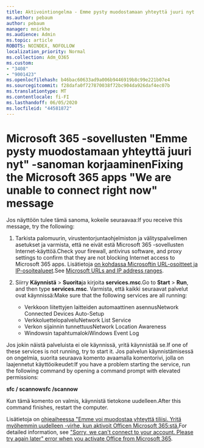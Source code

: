 ```yaml
---
title: Aktivointiongelma - Emme pysty muodostamaan yhteyttä juuri nyt
ms.author: pebaum
author: pebaum
manager: mnirkhe
ms.audience: Admin
ms.topic: article
ROBOTS: NOINDEX, NOFOLLOW
localization_priority: Normal
ms.collection: Adm_O365
ms.custom:
- "3408"
- "9001423"
ms.openlocfilehash: b46bac60633ad9a006b9446919b8c99e221b07e4
ms.sourcegitcommit: f28dafa0f727870038f72bc904da926daf4ec07b
ms.translationtype: MT
ms.contentlocale: fi-FI
ms.lasthandoff: 06/05/2020
ms.locfileid: "44581872"
---
```

# <a name="fixing-the-microsoft-365-apps-we-are-unable-to-connect-right-now-message"></a><span data-ttu-id="dce6d-102">Microsoft 365 -sovellusten "Emme pysty muodostamaan yhteyttä juuri nyt" -sanoman korjaaminen</span><span class="sxs-lookup"><span data-stu-id="dce6d-102">Fixing the Microsoft 365 apps "We are unable to connect right now" message</span></span>

<span data-ttu-id="dce6d-103">Jos näyttöön tulee tämä sanoma, kokeile seuraavaa:</span><span class="sxs-lookup"><span data-stu-id="dce6d-103">If you receive this message, try the following:</span></span>

1. <span data-ttu-id="dce6d-104">Tarkista palomuurin, virustentorjuntaohjelmiston ja välityspalvelimen asetukset ja varmista, että ne eivät estä Microsoft 365 -sovellusten Internet-käyttöä.</span><span class="sxs-lookup"><span data-stu-id="dce6d-104">Check your firewall, antivirus software, and proxy settings to confirm that they are not blocking Internet access to Microsoft 365 apps.</span></span> <span data-ttu-id="dce6d-105">Lisätietoja [on kohdassa Microsoftin URL-osoitteet ja IP-osoitealueet](https://docs.microsoft.com/office365/enterprise/urls-and-ip-address-ranges).</span><span class="sxs-lookup"><span data-stu-id="dce6d-105">See [Microsoft URLs and IP address ranges](https://docs.microsoft.com/office365/enterprise/urls-and-ip-address-ranges).</span></span>

2. <span data-ttu-id="dce6d-106">Siirry **Käynnistä**  >  **Suorita**ja kirjoita **services.msc**.</span><span class="sxs-lookup"><span data-stu-id="dce6d-106">Go to **Start** > **Run**, and then type **services.msc**.</span></span> <span data-ttu-id="dce6d-107">Varmista, että kaikki seuraavat palvelut ovat käynnissä:</span><span class="sxs-lookup"><span data-stu-id="dce6d-107">Make sure that the following services are all running:</span></span>
    - <span data-ttu-id="dce6d-108">Verkkoon liitettyjen laitteiden automaattinen asennus</span><span class="sxs-lookup"><span data-stu-id="dce6d-108">Network Connected Devices Auto-Setup</span></span>
    - <span data-ttu-id="dce6d-109">Verkkoluettelopalvelu</span><span class="sxs-lookup"><span data-stu-id="dce6d-109">Network List Service</span></span>
    - <span data-ttu-id="dce6d-110">Verkon sijainnin tunnettuus</span><span class="sxs-lookup"><span data-stu-id="dce6d-110">Network Location Awareness</span></span>
    - <span data-ttu-id="dce6d-111">Windowsin tapahtumaloki</span><span class="sxs-lookup"><span data-stu-id="dce6d-111">Windows Event Log</span></span>

<span data-ttu-id="dce6d-112">Jos jokin näistä palveluista ei ole käynnissä, yritä käynnistää se.</span><span class="sxs-lookup"><span data-stu-id="dce6d-112">If one of these services is not running, try to start it.</span></span> <span data-ttu-id="dce6d-113">Jos palvelun käynnistämisessä on ongelmia, suorita seuraava komento avaamalla komentorivi, jolla on laajennetut käyttöoikeudet:</span><span class="sxs-lookup"><span data-stu-id="dce6d-113">If you have a problem starting the service, run the following command by opening a command prompt with elevated permissions:</span></span>

<span data-ttu-id="dce6d-114">**sfc / scannow**</span><span class="sxs-lookup"><span data-stu-id="dce6d-114">**sfc /scannow**</span></span>

<span data-ttu-id="dce6d-115">Kun tämä komento on valmis, käynnistä tietokone uudelleen.</span><span class="sxs-lookup"><span data-stu-id="dce6d-115">After this command finishes, restart the computer.</span></span>

<span data-ttu-id="dce6d-116">Lisätietoja on [ohjeaiheessa "Emme voi muodostaa yhteyttä tiliisi. Yritä myöhemmin uudelleen -virhe, kun aktivoit Officen Microsoft 365:stä.](https://docs.microsoft.com/office/troubleshoot/activation-installation/issue-when-activate-office-from-office-365)</span><span class="sxs-lookup"><span data-stu-id="dce6d-116">For detailed information, see ["Sorry, we can't connect to your account. Please try again later" error when you activate Office from Microsoft 365](https://docs.microsoft.com/office/troubleshoot/activation-installation/issue-when-activate-office-from-office-365).</span></span>
